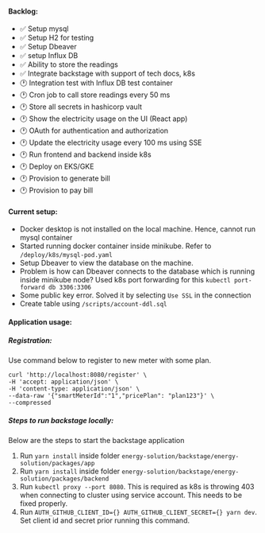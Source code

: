 #### Backlog:
- ✅ Setup mysql
- ✅ Setup H2 for testing
- ✅ Setup Dbeaver
- ✅ setup Influx DB
- ✅ Ability to store the readings
- ✅ Integrate backstage with support of tech docs, k8s
- 🕐 Integration test with Influx DB test container
- 🕐 Cron job to call store readings every 50 ms
- 🕐 Store all secrets in hashicorp vault
- 🕐 Show the electricity usage on the UI (React app)
- 🕐 OAuth for authentication and authorization
- 🕐 Update the electricity usage every 100 ms using SSE
- 🕐 Run frontend and backend inside k8s
- 🕐 Deploy on EKS/GKE
- 🕐 Provision to generate bill
- 🕐 Provision to pay bill

#### Current setup:
- Docker desktop is not installed on the local machine. Hence, cannot run mysql container
- Started running docker container inside minikube. Refer to `/deploy/k8s/mysql-pod.yaml`
- Setup Dbeaver to view the database on the machine.
- Problem is how can Dbeaver connects to the database which is running inside minikube node? Used k8s port forwarding for this `kubectl port-forward db 3306:3306`
- Some public key error. Solved it by selecting `Use SSL` in the connection
- Create table using `/scripts/account-ddl.sql`

#### Application usage:
##### Registration:
Use command below to register to new meter with some plan.
``` 
curl 'http://localhost:8080/register' \
-H 'accept: application/json' \
-H 'content-type: application/json' \
--data-raw '{"smartMeterId":"1","pricePlan": "plan123"}' \
--compressed
```

##### Steps to run backstage locally:
Below are the steps to start the backstage application
1. Run `yarn install` inside folder `energy-solution/backstage/energy-solution/packages/app`
2. Run `yarn install` inside folder `energy-solution/backstage/energy-solution/packages/backend`
3. Run `kubectl proxy --port 8080`. This is required as k8s is throwing 403 when connecting to cluster using service account. This needs to be fixed properly.
4. Run `AUTH_GITHUB_CLIENT_ID={} AUTH_GITHUB_CLIENT_SECRET={} yarn dev`. Set client id and secret prior running this command.